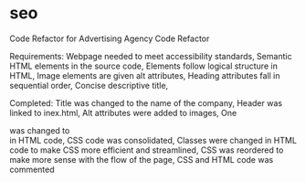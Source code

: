 # seo
Code Refactor for Advertising Agency
Code Refactor

Requirements:
Webpage needed to meet accessibility standards,
Semantic HTML elements in the source code,
Elements follow logical structure in HTML,
Image elements are given alt attributes,
Heading attributes fall in sequential order,
Concise descriptive title,

Completed:
Title was changed to the name of the company,
Header was linked to inex.html,
Alt attributes were added to images,
One <div> was changed to <aside> in HTML code,
CSS code was consolidated,
Classes were changed in HTML code to make CSS more efficient and streamlined,
CSS was reordered to make more sense with the flow of the page,
CSS and HTML code was commented  
